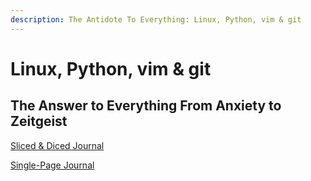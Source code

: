 ```yaml
---
description: The Antidote To Everything: Linux, Python, vim & git
---
```


# Linux, Python, vim & git
## The Answer to Everything From Anxiety to Zeitgeist

[Sliced & Diced Journal](/blog/)

[Single-Page Journal](/journal/)
